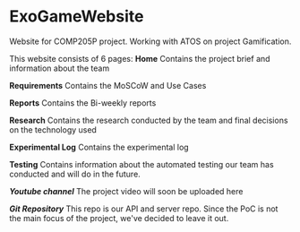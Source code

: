 # ExoGameWebsite
Website for COMP205P project.
Working with ATOS on project Gamification.

This website consists of 6 pages:
**Home**
Contains the project brief and information about the team

**Requirements**
Contains the MoSCoW and Use Cases

**Reports**
Contains the Bi-weekly reports

**Research**
Contains the research conducted by the team and final decisions on the technology used

**Experimental Log**
Contains the experimental log

**Testing**
Contains information about the automated testing our team has conducted and will do in the future.

***Youtube channel***
The project video will soon be uploaded here

***Git Repository***
This repo is our API and server repo. Since the PoC is not the main focus of the project, we've decided to leave it out.